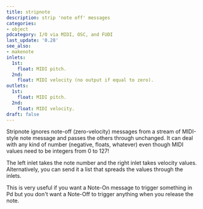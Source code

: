 ```yaml
---
title: stripnote
description: strip 'note off' messages
categories:
- object
pdcategory: I/O via MIDI, OSC, and FUDI
last_update: '0.28'
see_also:
- makenote
inlets:
  1st:
    float: MIDI pitch.
  2nd:
    float: MIDI velocity (no output if equal to zero).
outlets:
  1st:
    float: MIDI pitch.
  2nd:
    float: MIDI velocity.
draft: false
---
```

Stripnote ignores note-off (zero-velocity) messages from a stream of MIDI-style note message and passes the others through unchanged. It can deal with any kind of number (negative,  floats,  whatever) even though MIDI values need to be integers from 0 to 127!

The left inlet takes the note number and the right inlet takes velocity values. Alternatively,  you can send it a list that spreads the values through the inlets.

This is very useful if you want a Note-On message to trigger something in Pd but you don't want a Note-Off to trigger anything when you release the note.
